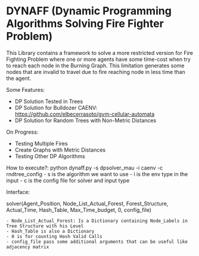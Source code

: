 # DYNAFF (Dynamic Programming Algorithms Solving Fire Fighter Problem)

This Library contains a framework to solve a more restricted version for Fire Fighting Problem where one or more agents 
have some time-cost when try to reach each node in the Burning Graph. This limitation generates some nodes that are invalid
to travel due to fire reaching node in less time than the agent.

Some Features:
  - DP Solution Tested in Trees
  - DP Solution for Bulldozer CAENV: https://github.com/elbecerrasoto/gym-cellular-automata
  - DP Solution for Random Trees with Non-Metric Distances

On Progress:
  - Testing Multiple Fires
  - Create Graphs with Metric Distances
  - Testing Other DP Algorithms
  
  
  How to execute?:
  python dynaff.py -s dpsolver_mau -i caenv -c rndtree_config
    - s is the algorithm we want to use
    - i is the env type in the input
    - c is the config file for solver and input type
    
  Interface:
  
  solver(Agent_Position, Node_List_Actual_Forest, Forest_Structure, Actual_Time, Hash_Table, Max_Time_budget, 0, config_file)
  
    - Node_List_Actual_Forest: Is a Dictionary containing Node_Labels in Tree Structure with his Level
    - Hash_Table is also a Dictionary
    - 0 is for counting Hash Valid Calls
    - config_file pass some additional arguments that can be useful like adjacency matrix
